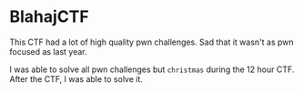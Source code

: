 # BlahajCTF

This CTF had a lot of high quality pwn challenges. Sad that it wasn't as pwn focused as last year.

I was able to solve all pwn challenges but `christmas` during the 12 hour CTF. After the CTF, I was able to solve it.